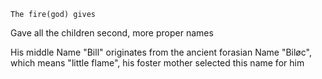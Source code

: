 	The fire(god) gives


Gave all the children second, more proper names

His middle Name "Bill" originates from the ancient forasian Name "Biløc", which means "little flame", his foster mother selected this name for him